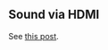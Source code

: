 ## Sound via HDMI

See [this post](http://www.raspberrypi.org/phpBB3/viewtopic.php?p=319441#p319441).